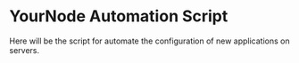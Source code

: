 YourNode Automation Script
==========================

Here will be the script for automate the configuration of new applications on servers.
